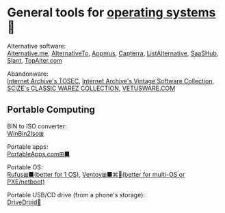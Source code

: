 
# General tools for [operating systems](https://trendless.tech/os/)💩

Alternative software:  
[Alternative.me](https://alternative.me/),
[AlternativeTo](https://alternativeto.net/),
[Appmus](https://appmus.com/),
[Capterra](https://www.capterra.com/),
[ListAlternative](https://www.listalternative.com/),
[SaaSHub](https://www.saashub.com/),
[Slant](https://www.slant.co/),
[TopAlter.com](https://topalter.com/)

Abandonware:  
[Internet Archive's TOSEC](https://archive.org/details/tosec),
[Internet Archive's Vintage Software Collection](https://archive.org/details/vintagesoftware),
[SCiZE's CLASSIC WAREZ COLLECTION](https://scenelist.org/),
[VETUSWARE.COM](https://vetusware.com/)

## Portable Computing

BIN to ISO converter:  
[WinBin2Iso⊞](https://www.softwareok.com/?seite=Freeware/WinBin2Iso)

Portable apps:  
[PortableApps.com⊞■](https://portableapps.com/)

Portable OS:  
[Rufus⊞■(better for 1 OS)](https://rufus.ie/),
[Ventoy⊞■⌘🐧(better for multi-OS or PXE/netboot)](https://www.ventoy.net/)

Portable USB/CD drive (from a phone's storage):  
[DriveDroid🤖](https://www.drivedroid.io/)
